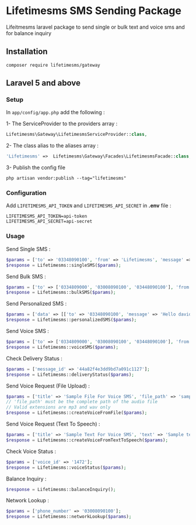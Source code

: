 # Lifetimesms SMS Sending Package
Lifeitmesms laravel package to send single or bulk text and voice sms and for balance inquiry

## Installation

```
composer require lifetimesms/gateway
```

## Laravel 5 and above

### Setup

In `app/config/app.php` add the following :

1- The ServiceProvider to the providers array :

```php
Lifetimesms\Gateway\LifetimesmsServiceProvider::class,
```

2- The class alias to the aliases array :

```php
'Lifetimesms' =>  Lifetimesms\Gateway\Facades\LifetimesmsFacade::class,
```

3- Publish the config file

```ssh
php artisan vendor:publish --tag="lifetimesms"
```

### Configuration

Add `LIFETIMESMS_API_TOKEN` and `LIFETIMESMS_API_SECRET` in **.env** file :

```
LIFETIMESMS_API_TOKEN=api-token
LIFETIMESMS_API_SECRET=api-secret
```

### Usage

Send Single SMS :

```php
$params = ['to' => '03348090100', 'from' => 'Lifetimesms', 'message' => 'Lifetimesms Testing Laravel Package', 'unicode' => false, 'date' => null, 'time' => null];
$response = Lifetimesms::singleSMS($params);
```

Send Bulk SMS :

```php
$params = ['to' => ['0334809000', '03008090100', '03448090100'], 'from' => 'Lifetimesms', 'message' => 'Lifetimesms Testing Laravel Package', 'unicode' => false, 'date' => null, 'time' => null];
$response = Lifetimesms::bulkSMS($params);
```

Send Personalized SMS :

```php
$params = ['data' => [['to' => '03348090100', 'message' => 'Hello david! its from lifetimesms'], ['to' => '03008090100', 'message' => 'Hello peter! its from lifetimesms']], 'from' => 'Lifetimesms', 'date' => null, 'time' => null];
$response = Lifetimesms::personalizedSMS($params);
```

Send Voice SMS :

```php
$params = ['to' => ['0334809000', '03008090100', '03448090100'], 'from' => 'Lifetimesms', 'voice_id' => '1', 'date' => null, 'time' => null];
$response = Lifetimesms::voiceSMS($params);
```

Check Delivery Status :

```php
$params = ['message_id' => '44a82f4e3dd9bd7a091c1127'];
$response = Lifetimesms::deliveryStatus($params);
```

Send Voice Request (File Upload) :

```php
$params = ['title' => 'Sample File For Voice SMS', 'file_path' => 'sample.wav'];
// 'file_path' must be the complete path of the audio file
// Valid extensions are mp3 and wav only
$response = Lifetimesms::createVoiceFromFile($params);
```

Send Voice Request (Text To Speech) :

```php
$params = ['title' => 'Sample Text For Voice SMS', 'text' => 'Sample text of voice sms.'];
$response = Lifetimesms::createVoiceFromTextToSpeech($params);
```

Check Voice Status :

```php
$params = ['voice_id' => '1472'];
$response = Lifetimesms::voiceStatus($params);
```

Balance Inquiry :

```php
$response = Lifetimesms::balanceInquiry();
```

Network Lookup :

```php
$params = ['phone_number' => '03008090100'];
$response = Lifetimesms::networkLookup($params);
```
